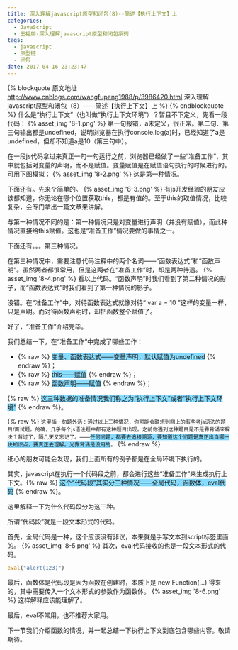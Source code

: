 ```yaml
---
title: 深入理解javascript原型和闭包(8)--简述【执行上下文】上
categories:
  - JavaScript
  - 王福朋-深入理解javascript原型和闭包系列
tags:
  - javascript
  - 原型链
  - 闭包
date: 2017-04-16 23:23:47
---
```

{% blockquote 原文地址 http://www.cnblogs.com/wangfupeng1988/p/3986420.html 深入理解javascript原型和闭包（8）——简述【执行上下文】上 %}
{% endblockquote %}
什么是“执行上下文”（也叫做“执行上下文环境”）？暂且不下定义，先看一段代码：
{% asset_img '8-1.png' %}
第一句报错，a未定义，很正常。第二句、第三句输出都是undefined，说明浏览器在执行console.log(a)时，已经知道了a是undefined，但却不知道a是10（第三句中）。

在一段js代码拿过来真正一句一句运行之前，浏览器已经做了一些“准备工作”，其中就包括对变量的声明，而不是赋值。变量赋值是在赋值语句执行的时候进行的。可用下图模拟：
{% asset_img '8-2.png' %}
这是第一种情况。



下面还有。先来个简单的。
{% asset_img '8-3.png' %}
有js开发经验的朋友应该都知道，你无论在哪个位置获取this，都是有值的。至于this的取值情况，比较复杂，会专门拿出一篇文章来讲解。

与第一种情况不同的是：第一种情况只是对变量进行声明（并没有赋值），而此种情况直接给this赋值。这也是“准备工作”情况要做的事情之一。



下面还有。。。第三种情况。
<!-- more -->

在第三种情况中，需要注意代码注释中的两个名词——“函数表达式”和“函数声明”。虽然两者都很常用，但是这两者在“准备工作”时，却是两种待遇。
{% asset_img '8-4.png' %}
看以上代码。“函数声明”时我们看到了第二种情况的影子，而“函数表达式”时我们看到了第一种情况的影子。

没错。在“准备工作”中，对待函数表达式就像对待“ var a = 10 ”这样的变量一样，只是声明。而对待函数声明时，却把函数整个赋值了。



好了，“准备工作”介绍完毕。

我们总结一下，在“准备工作”中完成了哪些工作：
* {% raw %}
    <span style="background-color: #87daff;">变量、函数表达式——变量声明，默认赋值为undefined</span>
  {% endraw %}；
* {% raw %}
    <span style="background-color: #87daff;">this——赋值</span>
  {% endraw %}；
* {% raw %}
    <span style="background-color: #87daff;">函数声明——赋值</span>
  {% endraw %}；

{% raw %}
  <span style="background-color: #87daff;">这三种数据的准备情况我们称之为“执行上下文”或者“执行上下文环境”</span>
{% endraw %}。

{% raw %}
<small>这里插一句题外话：通过以上三种情况，你可能会联想到网上的有些考js语法的题目/面试题。的确，几乎每个js语法题中都有这种题目出现。之前你遇到这种题目是不是靠背诵来解决？背过了，隔几天又忘记了。——<span style="background-color: #87daff;">任何问题，都要去追根溯源，要知道这个问题是真正出自哪一块知识点，要真正去理解。光靠背诵是没用的</span>。</small>
{% endraw %}

细心的朋友可能会发现，我们上面所有的例子都是在全局环境下执行的。

其实，javascript在执行一个代码段之前，都会进行这些“准备工作”来生成执行上下文。{% raw %}
                                               <span style="background-color: #87daff;">这个“代码段”其实分三种情况——全局代码，函数体，eval代码</span>
                                             {% endraw %}。



这里解释一下为什么代码段分为这三种。

所谓“代码段”就是一段文本形式的代码。

首先，全局代码是一种，这个应该没有非议，本来就是手写文本到script标签里面的。
{% asset_img '8-5.png' %}
其次，eval代码接收的也是一段文本形式的代码。
```javascript
eval("alert(123)")
```
最后，函数体是代码段是因为函数在创建时，本质上是 new Function(…) 得来的，其中需要传入一个文本形式的参数作为函数体。
{% asset_img '8-6.png' %}
这样解释应该能理解了。



最后，eval不常用，也不推荐大家用。

下一节我们介绍函数的情况，并一起总结一下执行上下文到底包含哪些内容。敬请期待。